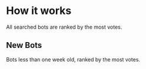 # How it works
All searched bots are ranked by the most votes.

## New Bots
Bots less than one week old, ranked by the most votes.